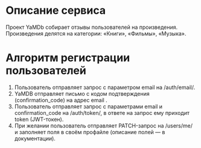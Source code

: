 # Описание сервиса
Проект YaMDb собирает отзывы пользователей на произведения. Произведения делятся на категории: «Книги», «Фильмы»,
«Музыка».

# Алгоритм регистрации пользователей
1. Пользователь отправляет запрос с параметром email на /auth/email/.
2. YaMDB отправляет письмо с кодом подтверждения (confirmation_code) на адрес email .
3. Пользователь отправляет запрос с параметрами email и confirmation_code на /auth/token/, в ответе на запрос ему приходит token (JWT-токен).
4. При желании пользователь отправляет PATCH-запрос на /users/me/ и заполняет поля в своём профайле (описание полей — в документации).

